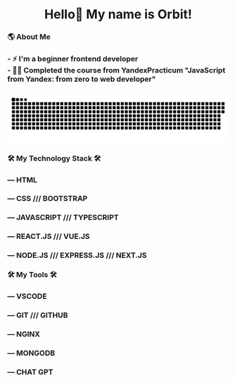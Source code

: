 <h1 align="center">Hello👋 My name is Orbit!</h1>

<h3 align="left">🌎  About Me</h3>

### - ⚡ I'm a beginner frontend developer <br>- 👩‍💻 Completed the course from YandexPracticum "JavaScript from Yandex: from zero to web developer"

###

<p align="center">
 <img width="1100" src="snake.svg" alt="snake"/>
</p>

###

<h3 align="left">🛠 My Technology Stack 🛠</h3>

### <span>― HTML</span>
### <span>― CSS /// BOOTSTRAP</span>
### <span>― JAVASCRIPT /// TYPESCRIPT</span>
### <span>― REACT.JS /// VUE.JS</span>
### <span>― NODE.JS /// EXPRESS.JS /// NEXT.JS</span>

<h3 align="left">🛠 My Tools 🛠</h3>

### <span>― VSCODE</span>
### <span>― GIT /// GITHUB</span>
### <span>― NGINX</span>
### <span>― MONGODB</span>
### <span>― CHAT GPT</span>
